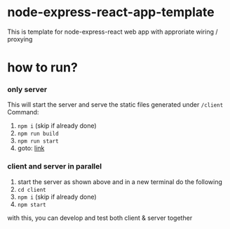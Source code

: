 # node-express-react-app-template

This is template for node-express-react web app with approriate wiring / proxying

# how to run?

### only server

This will start the server and serve the static files generated under `/client`
Command:

1. `npm i` (skip if already done)
2. `npm run build`
3. `npm run start`
4. goto: [link](http://localhost:8080)

### client and server in parallel

1. start the server as shown above and in a new terminal do the following
2. `cd client`
3. `npm i` (skip if already done)
4. `npm start`

with this, you can develop and test both client & server together
